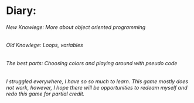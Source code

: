 # Diary:


###### New Knowlege: More about object oriented programming

###### Old Knowlege: Loops, variables

###### The best parts: Choosing colors and playing around with pseudo code

###### I struggled everywhere, I have so so much to learn. This game mostly does not work, however, I hope there will be opportunities to redeam myself and redo this game for partial credit.
